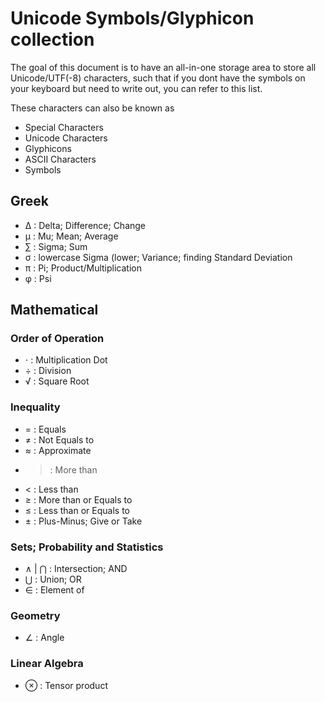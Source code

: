 # Unicode Symbols/Glyphicon collection

The goal of this document is to have an all-in-one storage area to store all Unicode/UTF(-8) characters,
such that if you dont have the symbols on your keyboard but need to write out, you can refer to this 
list.

These characters can also be known as
 * Special Characters
 * Unicode Characters
 * Glyphicons
 * ASCII Characters
 * Symbols

## Greek
+ ∆ : Delta; Difference; Change
+ μ : Mu; Mean; Average
+ ∑ : Sigma; Sum
+ σ : lowercase Sigma (lower; Variance; finding Standard Deviation
+ π : Pi; Product/Multiplication
+ φ : Psi

## Mathematical
### Order of Operation
+ ⋅ : Multiplication Dot
+ ÷ : Division
+ √ : Square Root
### Inequality
+ = : Equals
+ ≠ : Not Equals to
+ ≈ : Approximate
+ > : More than
+ < : Less than
+ ≥ : More than or Equals to
+ ≤ : Less than or Equals to 
+ ± : Plus-Minus; Give or Take
### Sets; Probability and Statistics
+ ∧ | ⋂ : Intersection; AND
+ ⋃ : Union; OR
+ ∈ : Element of
### Geometry
+ ∠ : Angle
### Linear Algebra
+ ⊗ : Tensor product


